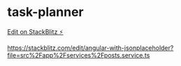 # task-planner

[Edit on StackBlitz ⚡️](https://stackblitz.com/edit/task-planner)

https://stackblitz.com/edit/angular-with-jsonplaceholder?file=src%2Fapp%2Fservices%2Fposts.service.ts 